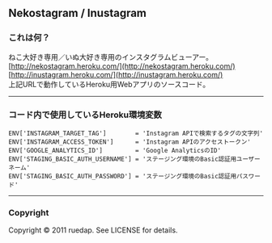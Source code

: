 ## Nekostagram / Inustagram


### これは何？

ねこ大好き専用／いぬ大好き専用のインスタグラムビューアー。  
[http://nekostagram.heroku.com/](http://nekostagram.heroku.com/)  
[http://inustagram.heroku.com/](http://inustagram.heroku.com/)  
上記URLで動作しているHeroku用Webアプリのソースコード。  

---

### コード内で使用しているHeroku環境変数

    ENV['INSTAGRAM_TARGET_TAG']        = 'Instagram APIで検索するタグの文字列'
    ENV['INSTAGRAM_ACCESS_TOKEN']      = 'Instagram APIのアクセストークン'
    ENV['GOOGLE_ANALYTICS_ID']         = 'Google AnalyticsのID'
    ENV['STAGING_BASIC_AUTH_USERNAME'] = 'ステージング環境のBasic認証用ユーザーネーム'
    ENV['STAGING_BASIC_AUTH_PASSWORD'] = 'ステージング環境のBasic認証用パスワード'

---

### Copyright

Copyright &copy; 2011 ruedap. See LICENSE for details.

